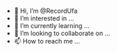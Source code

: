 - 👋 Hi, I’m @RecordUfa
- 👀 I’m interested in ...
- 🌱 I’m currently learning ...
- 💞️ I’m looking to collaborate on ...
- 📫 How to reach me ...

<!---
RecordUfa/RecordUfa is a ✨ special ✨ repository because its `README.md` (this file) appears on your GitHub profile.
You can click the Preview link to take a look at your changes.
--->

